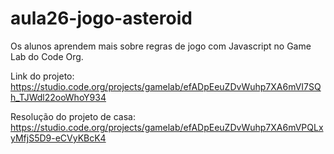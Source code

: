 # aula26-jogo-asteroid
Os alunos aprendem mais sobre regras de jogo com Javascript no Game Lab do Code Org.

Link do projeto: https://studio.code.org/projects/gamelab/efADpEeuZDvWuhp7XA6mVI7SQh_TJWdl22ooWhoY934

Resolução do projeto de casa: https://studio.code.org/projects/gamelab/efADpEeuZDvWuhp7XA6mVPQLxyMfjS5D9-eCVyKBcK4
